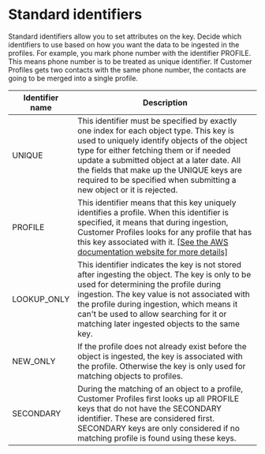 # Standard identifiers<a name="standard-identifiers"></a>

Standard identifiers allow you to set attributes on the key\. Decide which identifiers to use based on how you want the data to be ingested in the profiles\. For example, you mark phone number with the identifier PROFILE\. This means phone number is to be treated as unique identifier\. If Customer Profiles gets two contacts with the same phone number, the contacts are going to be merged into a single profile\. 


| Identifier name | Description | 
| --- | --- | 
|  UNIQUE  | This identifier must be specified by exactly one index for each object type\. This key is used to uniquely identify objects of the object type for either fetching them or if needed update a submitted object at a later date\.  All the fields that make up the UNIQUE keys are required to be specified when submitting a new object or it is rejected\.  | 
|  PROFILE  | This identifier means that this key uniquely identifies a profile\. When this identifier is specified, it means that during ingestion, Customer Profiles looks for any profile that has this key associated with it\.  [\[See the AWS documentation website for more details\]](http://docs.aws.amazon.com/connect/latest/adminguide/standard-identifiers.html)  | 
|  LOOKUP\_ONLY  | This identifier indicates the key is not stored after ingesting the object\. The key is only to be used for determining the profile during ingestion\.  The key value is not associated with the profile during ingestion, which means it can't be used to allow searching for it or matching later ingested objects to the same key\.  | 
|  NEW\_ONLY  | If the profile does not already exist before the object is ingested, the key is associated with the profile\. Otherwise the key is only used for matching objects to profiles\.   | 
|  SECONDARY  | During the matching of an object to a profile, Customer Profiles first looks up all PROFILE keys that do not have the SECONDARY identifier\. These are considered first\. SECONDARY keys are only considered if no matching profile is found using these keys\.  | 